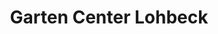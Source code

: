 ---
title: "Garten Center Lohbeck"
url: /neukirchen-vluyn/garten-center-lohbeck/
shop: Garten-Center
---